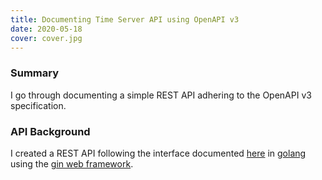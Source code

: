 ```yaml
---
title: Documenting Time Server API using OpenAPI v3
date: 2020-05-18
cover: cover.jpg
---
```


### Summary

I go through documenting a simple REST API adhering to the OpenAPI v3 specification.

### API Background

I created a REST API following the interface documented [here](https://curse-arrow.glitch.me/) in [golang](https://golang.org/)
using the [gin web framework](https://github.com/gin-gonic/gin).
